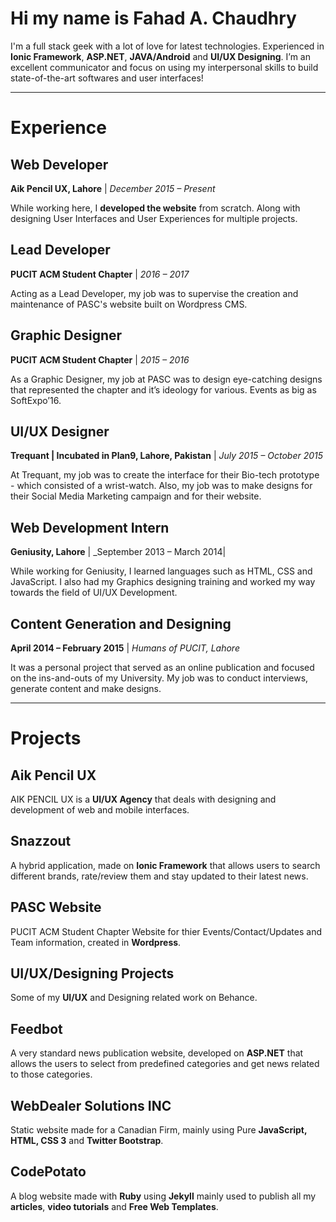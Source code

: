 # Hi my name is Fahad A. Chaudhry
I'm a full stack geek with a lot of love for latest technologies. Experienced in __Ionic Framework__, __ASP.NET__, __JAVA/Android__ and __UI/UX Designing__. I’m an excellent communicator and focus on using my interpersonal skills to build state-of-the-art softwares and user interfaces!

---

# Experience
## Web Developer
__Aik Pencil UX, Lahore__ | _December 2015 – Present_

While working here, I __developed the website__ from scratch. Along with designing User Interfaces and User Experiences for multiple projects.

## Lead Developer
__PUCIT ACM Student Chapter__ | _2016 – 2017_

Acting as a Lead Developer, my job was to supervise the creation and maintenance of PASC's website built on Wordpress CMS.

## Graphic Designer
__PUCIT ACM Student Chapter__ | _2015 – 2016_

As a Graphic Designer, my job at PASC was to design eye-catching designs that represented the chapter and it’s ideology for various. Events as big as SoftExpo’16.

## UI/UX Designer
__Trequant | Incubated in Plan9, Lahore, Pakistan__ | _July 2015 – October 2015_

At Trequant, my job was to create the interface for their Bio-tech prototype - which consisted of a wrist-watch. Also, my job was to make designs for their Social Media Marketing campaign and for their website.

## Web Development Intern
__Geniusity, Lahore__ | _September 2013 – March 2014|

While working for Geniusity, I learned languages such as HTML, CSS and JavaScript. I also had my Graphics designing training and worked my way towards the field of UI/UX Development.

## Content Generation and Designing
__April 2014 – February 2015__ | _Humans of PUCIT, Lahore_

It was a personal project that served as an online publication and focused on the ins-and-outs of my University. My job was to conduct interviews, generate content and make designs.

---

# Projects

## Aik Pencil UX
AIK PENCIL UX is a __UI/UX Agency__ that deals with designing and development of web and mobile interfaces.

## Snazzout
A hybrid application, made on __Ionic Framework__ that allows users to search different brands, rate/review them and stay updated to their latest news.

## PASC Website
PUCIT ACM Student Chapter Website for thier Events/Contact/Updates and Team information, created in __Wordpress__.

## UI/UX/Designing Projects
Some of my __UI/UX__ and Designing related work on Behance.

## Feedbot
A very standard news publication website, developed on __ASP.NET__ that allows the users to select from predefined categories and get news related to those categories.

## WebDealer Solutions INC
Static website made for a Canadian Firm, mainly using Pure __JavaScript, HTML, CSS 3__ and __Twitter Bootstrap__.

## CodePotato
A blog website made with __Ruby__ using __Jekyll__ mainly used to publish all my __articles__, __video tutorials__ and __Free Web Templates__.
